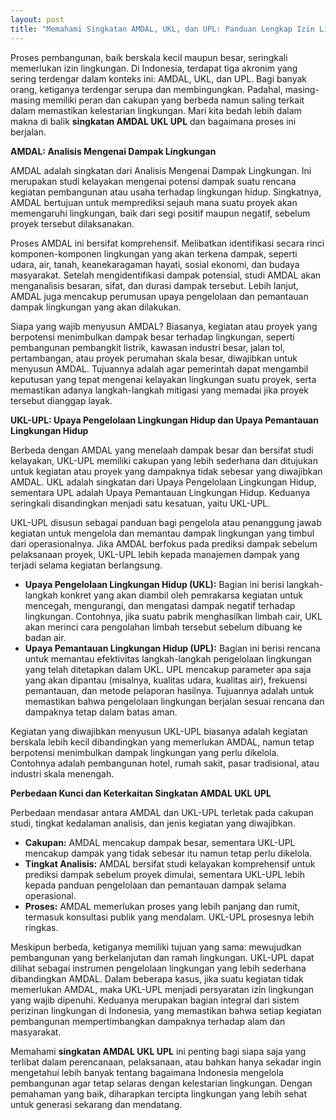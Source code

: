 ```yaml
---
layout: post
title: "Memahami Singkatan AMDAL, UKL, dan UPL: Panduan Lengkap Izin Lingkungan"
---
```


Proses pembangunan, baik berskala kecil maupun besar, seringkali memerlukan izin lingkungan. Di Indonesia, terdapat tiga akronim yang sering terdengar dalam konteks ini: AMDAL, UKL, dan UPL. Bagi banyak orang, ketiganya terdengar serupa dan membingungkan. Padahal, masing-masing memiliki peran dan cakupan yang berbeda namun saling terkait dalam memastikan kelestarian lingkungan. Mari kita bedah lebih dalam makna di balik **singkatan AMDAL UKL UPL** dan bagaimana proses ini berjalan.

**AMDAL: Analisis Mengenai Dampak Lingkungan**

AMDAL adalah singkatan dari Analisis Mengenai Dampak Lingkungan. Ini merupakan studi kelayakan mengenai potensi dampak suatu rencana kegiatan pembangunan atau usaha terhadap lingkungan hidup. Singkatnya, AMDAL bertujuan untuk memprediksi sejauh mana suatu proyek akan memengaruhi lingkungan, baik dari segi positif maupun negatif, sebelum proyek tersebut dilaksanakan.

Proses AMDAL ini bersifat komprehensif. Melibatkan identifikasi secara rinci komponen-komponen lingkungan yang akan terkena dampak, seperti udara, air, tanah, keanekaragaman hayati, sosial ekonomi, dan budaya masyarakat. Setelah mengidentifikasi dampak potensial, studi AMDAL akan menganalisis besaran, sifat, dan durasi dampak tersebut. Lebih lanjut, AMDAL juga mencakup perumusan upaya pengelolaan dan pemantauan dampak lingkungan yang akan dilakukan.

Siapa yang wajib menyusun AMDAL? Biasanya, kegiatan atau proyek yang berpotensi menimbulkan dampak besar terhadap lingkungan, seperti pembangunan pembangkit listrik, kawasan industri besar, jalan tol, pertambangan, atau proyek perumahan skala besar, diwajibkan untuk menyusun AMDAL. Tujuannya adalah agar pemerintah dapat mengambil keputusan yang tepat mengenai kelayakan lingkungan suatu proyek, serta memastikan adanya langkah-langkah mitigasi yang memadai jika proyek tersebut dianggap layak.

**UKL-UPL: Upaya Pengelolaan Lingkungan Hidup dan Upaya Pemantauan Lingkungan Hidup**

Berbeda dengan AMDAL yang menelaah dampak besar dan bersifat studi kelayakan, UKL-UPL memiliki cakupan yang lebih sederhana dan ditujukan untuk kegiatan atau proyek yang dampaknya tidak sebesar yang diwajibkan AMDAL. UKL adalah singkatan dari Upaya Pengelolaan Lingkungan Hidup, sementara UPL adalah Upaya Pemantauan Lingkungan Hidup. Keduanya seringkali disandingkan menjadi satu kesatuan, yaitu UKL-UPL.

UKL-UPL disusun sebagai panduan bagi pengelola atau penanggung jawab kegiatan untuk mengelola dan memantau dampak lingkungan yang timbul dari operasionalnya. Jika AMDAL berfokus pada prediksi dampak sebelum pelaksanaan proyek, UKL-UPL lebih kepada manajemen dampak yang terjadi selama kegiatan berlangsung.

*   **Upaya Pengelolaan Lingkungan Hidup (UKL):** Bagian ini berisi langkah-langkah konkret yang akan diambil oleh pemrakarsa kegiatan untuk mencegah, mengurangi, dan mengatasi dampak negatif terhadap lingkungan. Contohnya, jika suatu pabrik menghasilkan limbah cair, UKL akan merinci cara pengolahan limbah tersebut sebelum dibuang ke badan air.
*   **Upaya Pemantauan Lingkungan Hidup (UPL):** Bagian ini berisi rencana untuk memantau efektivitas langkah-langkah pengelolaan lingkungan yang telah ditetapkan dalam UKL. UPL mencakup parameter apa saja yang akan dipantau (misalnya, kualitas udara, kualitas air), frekuensi pemantauan, dan metode pelaporan hasilnya. Tujuannya adalah untuk memastikan bahwa pengelolaan lingkungan berjalan sesuai rencana dan dampaknya tetap dalam batas aman.

Kegiatan yang diwajibkan menyusun UKL-UPL biasanya adalah kegiatan berskala lebih kecil dibandingkan yang memerlukan AMDAL, namun tetap berpotensi menimbulkan dampak lingkungan yang perlu dikelola. Contohnya adalah pembangunan hotel, rumah sakit, pasar tradisional, atau industri skala menengah.

**Perbedaan Kunci dan Keterkaitan Singkatan AMDAL UKL UPL**

Perbedaan mendasar antara AMDAL dan UKL-UPL terletak pada cakupan studi, tingkat kedalaman analisis, dan jenis kegiatan yang diwajibkan.

*   **Cakupan:** AMDAL mencakup dampak besar, sementara UKL-UPL mencakup dampak yang tidak sebesar itu namun tetap perlu dikelola.
*   **Tingkat Analisis:** AMDAL bersifat studi kelayakan komprehensif untuk prediksi dampak sebelum proyek dimulai, sementara UKL-UPL lebih kepada panduan pengelolaan dan pemantauan dampak selama operasional.
*   **Proses:** AMDAL memerlukan proses yang lebih panjang dan rumit, termasuk konsultasi publik yang mendalam. UKL-UPL prosesnya lebih ringkas.

Meskipun berbeda, ketiganya memiliki tujuan yang sama: mewujudkan pembangunan yang berkelanjutan dan ramah lingkungan. UKL-UPL dapat dilihat sebagai instrumen pengelolaan lingkungan yang lebih sederhana dibandingkan AMDAL. Dalam beberapa kasus, jika suatu kegiatan tidak memerlukan AMDAL, maka UKL-UPL menjadi persyaratan izin lingkungan yang wajib dipenuhi. Keduanya merupakan bagian integral dari sistem perizinan lingkungan di Indonesia, yang memastikan bahwa setiap kegiatan pembangunan mempertimbangkan dampaknya terhadap alam dan masyarakat.

Memahami **singkatan AMDAL UKL UPL** ini penting bagi siapa saja yang terlibat dalam perencanaan, pelaksanaan, atau bahkan hanya sekadar ingin mengetahui lebih banyak tentang bagaimana Indonesia mengelola pembangunan agar tetap selaras dengan kelestarian lingkungan. Dengan pemahaman yang baik, diharapkan tercipta lingkungan yang lebih sehat untuk generasi sekarang dan mendatang.
